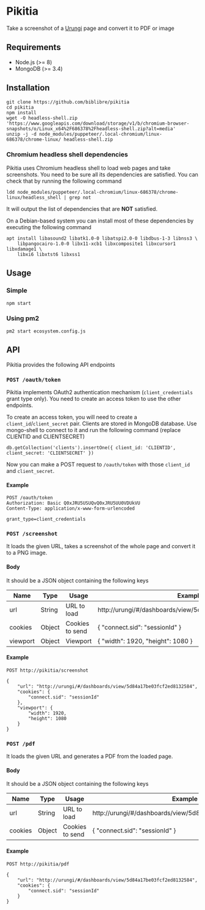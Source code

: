# Pikitia

Take a screenshot of a [Urungi] page and convert it to PDF or image

## Requirements

- Node.js (>= 8)
- MongoDB (>= 3.4)

## Installation

```
git clone https://github.com/biblibre/pikitia
cd pikitia
npm install
wget -O headless-shell.zip 'https://www.googleapis.com/download/storage/v1/b/chromium-browser-snapshots/o/Linux_x64%2F686378%2Fheadless-shell.zip?alt=media'
unzip -j -d node_modules/puppeteer/.local-chromium/linux-686378/chrome-linux/ headless-shell.zip
```

### Chromium headless shell dependencies

Pikitia uses Chromium headless shell to load web pages and take screenshots.
You need to be sure all its dependencies are satisfied. You can check that by
running the following command

```
ldd node_modules/puppeteer/.local-chromium/linux-686378/chrome-linux/headless_shell | grep not
```

It will output the list of dependencies that are **NOT** satisfied.

On a Debian-based system you can install most of these dependencies by executing
the following command

```
apt install libasound2 libatk1.0-0 libatspi2.0-0 libdbus-1-3 libnss3 \
    libpangocairo-1.0-0 libx11-xcb1 libxcomposite1 libxcursor1 libxdamage1 \
    libxi6 libxtst6 libxss1
```

## Usage

### Simple

```
npm start
```

### Using pm2

```
pm2 start ecosystem.config.js
```

## API

Pikitia provides the following API endpoints

### `POST /oauth/token`

Pikitia implements OAuth2 authentication mechanism (`client_credentials` grant
type only). You need to create an access token to use the other endpoints.

To create an access token, you will need to create a
`client_id`/`client_secret` pair. Clients are stored in MongoDB database. Use
mongo-shell to connect to it and run the following command (replace CLIENTID and CLIENTSECRET)

```
db.getCollection('clients').insertOne({ client_id: 'CLIENTID', client_secret: 'CLIENTSECRET' })
```

Now you can make a POST request to `/oauth/token` with those `client_id` and `client_secret`.

#### Example

```
POST /oauth/token
Authorization: Basic Q0xJRU5USUQvQ0xJRU5UU0VDUkVU
Content-Type: application/x-www-form-urlencoded

grant_type=client_credentials
```

### `POST /screenshot`

It loads the given URL, takes a screenshot of the whole page and convert it to a
PNG image.

#### Body

It should be a JSON object containing the following keys

Name     | Type      | Usage           | Example
-------- | --------- | -----------     | --------------------------------------------------------
url      | String    | URL to load     | http://urungi/#/dashboards/view/5d84a17be03fcf2ed8132584
cookies  | Object    | Cookies to send | { "connect.sid": "sessionId" }
viewport | Object    | Viewport        | { "width": 1920, "height": 1080 }

#### Example

```
POST http://pikitia/screenshot

{
    "url": "http://urungi/#/dashboards/view/5d84a17be03fcf2ed8132584",
    "cookies": {
        "connect.sid": "sessionId"
    },
    "viewport": {
        "width": 1920,
        "height": 1080
    }
}
```

### `POST /pdf`

It loads the given URL and generates a PDF from the loaded page.

#### Body

It should be a JSON object containing the following keys

Name    | Type      | Usage           | Example
------- | --------- | -----------     | --------------------------------------------------------
url     | String    | URL to load     | http://urungi/#/dashboards/view/5d84a17be03fcf2ed8132584
cookies | Object    | Cookies to send | { "connect.sid": "sessionId" }

#### Example

```
POST http://pikitia/pdf

{
    "url": "http://urungi/#/dashboards/view/5d84a17be03fcf2ed8132584",
    "cookies": {
        "connect.sid": "sessionId"
    }
}
```

[Urungi]: https://github.com/biblibre/urungi
